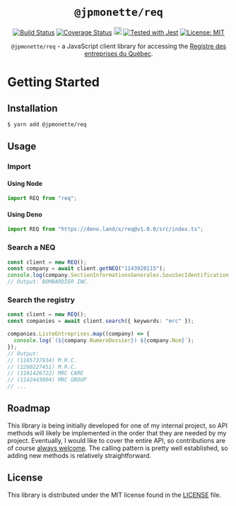 <h1 align="center"><code>@jpmonette/req</code></h1>

<p align="center">
  <a href="https://travis-ci.org/jpmonette/req-ts"><img src="https://travis-ci.org/jpmonette/req-ts.svg?branch=master" alt="Build Status"></a> <a href='https://coveralls.io/github/jpmonette/req-ts?branch=master'><img src='https://coveralls.io/repos/github/jpmonette/req-ts/badge.svg?branch=master' alt='Coverage Status' /></a> <a href="https://badge.fury.io/js/%40jpmonette%2Freq"><img src="https://badge.fury.io/js/%40jpmonette%2Freq.svg" alt="npm version" height="18"></a> <a href="https://github.com/facebook/jest"><img src="https://img.shields.io/badge/tested_with-jest-99424f.svg" alt="Tested with Jest"></a> <a href="https://opensource.org/licenses/MIT"><img src="https://img.shields.io/badge/License-MIT-yellow.svg" alt="License: MIT"></a>
</p>
<p align="center"><code>@jpmonette/req</code> - a JavaScript client library for accessing the <a href="http://www.registreentreprises.gouv.qc.ca/en/default.aspx">Registre des entreprises du Québec</a>.</p>

# Getting Started

## Installation

```sh
$ yarn add @jpmonette/req
```

## Usage

### Import

#### Using Node

```ts
import REQ from "req";
```

#### Using Deno

```ts
import REQ from "https://deno.land/x/req@v1.0.0/src/index.ts";
```

### Search a NEQ

```ts
const client = new REQ();
const company = await client.getNEQ("1143920115");
console.log(company.SectionInformationsGenerales.SousSecIdentification.NomEntreprise);
// Output: BOMBARDIER INC.
```

### Search the registry

```ts
const client = new REQ();
const companies = await client.search({ keywords: "mrc" });

companies.ListeEntreprises.map((company) => {
  console.log(`(${company.NumeroDossier}) ${company.Nom}`);
});
// Output:
// (1165737934) M.R.C.
// (2260227451) M.R.C.
// (1161426722) MRC CARE
// (1142443804) MRC GROUP
// ...
```

## Roadmap

This library is being initially developed for one of my internal project,
so API methods will likely be implemented in the order that they are
needed by my project. Eventually, I would like to cover the entire API,
so contributions are of course [always welcome][contributing]. The
calling pattern is pretty well established, so adding new methods is relatively
straightforward.

[contributing]: CONTRIBUTING.md

## License

This library is distributed under the MIT license found in the [LICENSE](./LICENSE)
file.
